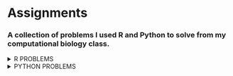 # Assignments
### A collection of problems I used R and Python to solve from my computational biology class.
<details><summary>R PROBLEMS</summary>
<p>

* Problem 1

* Problem 2
  
* Problem 3


</p>
</details>


<details><summary>PYTHON PROBLEMS</summary>
<p>

* Problem 1

* Problem 2

* Problem 3

* Problem 4


</p>
</details>

